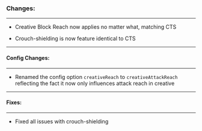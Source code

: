 ### Changes:
***
- Creative Block Reach now applies no matter what, matching CTS

- Crouch-shielding is now feature identical to CTS
***
#### Config Changes:
***
- Renamed the config option `creativeReach` to `creativeAttackReach` reflecting the fact it now only influences attack reach in creative
***
#### Fixes:
***
- Fixed all issues with crouch-shielding
